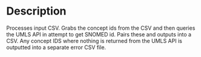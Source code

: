 # Description
Processes input CSV. Grabs the concept ids from the CSV and then queries the UMLS API in attempt to get SNOMED id. Pairs these and outputs into a CSV. Any concept IDS where nothing is returned from the UMLS API is outputted into a separate error CSV file.